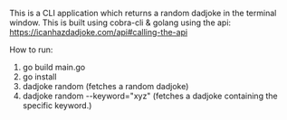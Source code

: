 This is a CLI application which returns a random dadjoke in the terminal window. This is built using cobra-cli & golang using the api: https://icanhazdadjoke.com/api#calling-the-api

How to run:
1. go build main.go
2. go install 
3. dadjoke random (fetches a random dadjoke)
4. dadjoke random --keyword="xyz" (fetches a dadjoke containing the specific keyword.)
